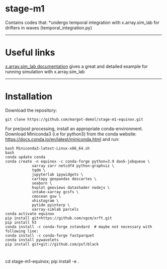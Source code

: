# stage-m1

Contains codes that: 
*undergo temporal integration with x.array.sim_lab for drifters in waves (temporal_integration.py) 
___________

# Useful links

[x.array.sim_lab documentation](https://xarray-simlab.readthedocs.io/en/latest/create_model.html) gives a great and detailed example for running simulation with x.array.sim_lab

____________

# Installation

Download the repository:

    git clone https://github.com/margot-demol/stage-m1-equinox.git

For pre/post processing, install an appropriate conda-environment. Download Miniconda3 (i.e for python3)
from the conda website: https://docs.conda.io/en/latest/miniconda.html  and run:

    bash Miniconda3-latest-Linux-x86_64.sh
    bash
    conda update conda
    conda create -n equinox -c conda-forge python=3.9 dask-jobqueue \
                xarray zarr netcdf4 python-graphviz \
                tqdm \
                jupyterlab ipywidgets \
                cartopy geopandas descartes \
                seaborn \
                hvplot geoviews datashader nodejs \
                intake-xarray gcsfs \
                cmocean gsw \
                xhistogram \
                pytide pyinterp \
                xarray-simlab parcels
    conda activate equinox
    pip install git+https://github.com/xgcm/xrft.git
    pip install h3
    conda install -c conda-forge zstandard  # maybe not necessary with following line:
    conda install -c conda-forge fastparquet
    conda install pywavelets
    pip install git+git://github.com/psf/black


#
cd stage-m1-equinox; pip install -e .